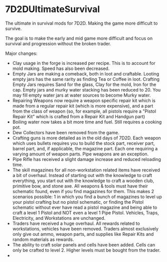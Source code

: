 # 7D2DUltimateSurvival
The ultimate in survival mods for 7D2D. Making the game more difficult to survive.

The goal is to make the early and mid game more difficult and focus on survival and progression without the broken trader.

Major changes:
* Clay usage in the forge is increased per recipe. This is to account for mold making. Speed has also been decreased.
* Empty Jars are making a comeback, both in loot and craftable. Looting empty jars has the same rarity as finding Tea or Coffee in loot. Crafting Empty Jars requires Sand for the glass, Clay for the mold, Iron for the cap. Empty jars and murky water stacking has been reduced to 20. You may fill empty water jars at water sources to become Murky water.
* Repairing Weapons now require a weapon specific repair kit which is made from a regular repair kit (which is more expensive), and a part from the class of weapon (so, for example, all pistols require a "Pistol Repair Kit" which is crafted from a Repair Kit and Handgun part)
* Boiling water now takes a bit more time and fuel. Still requires a cooking pot. 
* Dew Collectors have been removed from the game.
* Crafting guns is more detailed as in the old days of 7D2D. Each weapon which uses bullets requires you to build the stock part, receiver part, barrel part, and, if applicable, the magazine part. Each one requiring a varying amount of weapon parts. Pipe weapons are an exception.
* Pipe Rifle has received a slight damage increase and reduced reloading time.
* The skill magazines for all non-workstation related items have received a bit of overhaul. Instead of starting out with the knowledge to craft everything, you start out with the knowledge to craft a wooden club, primitive bow, and stone axe. All weapons & tools must have their schematic found, even if you find magazines for them. This makes 2 scenarios possible: 1 in which you find a bunch of magazines to level up your pistol crafting but no pistol schematic, or finding the Pistol schematic without ever have read a pistol magazine and being able to craft a level 1 Pistol and NOT even a level 1 Pipe Pistol. Vehicles, Traps, Electricity, and Workstations are unchanged.
* Traders have received a huge overhaul. All rewards related to workstations, vehicles have been removed. Traders almost exclusively only give out ammo, weapon parts, and supplies like Repair Kits and random materials as rewards.
* The ability to craft solar panels and cells have been added. Cells can only be crafted to level 2. Higher levels must be bought from the trader.
* 

